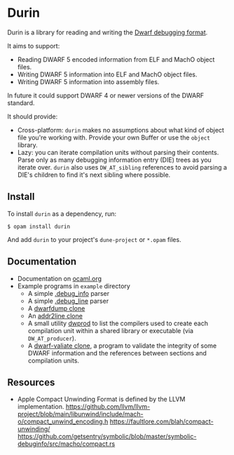 # Durin

Durin is a library for reading and writing the [Dwarf debugging format](https://dwarfstd.org/).

It aims to support:
 * Reading DWARF 5 encoded information from ELF and MachO object files.
 * Writing DWARF 5 information into ELF and MachO object files.
 * Writing DWARF 5 information into assembly files.

In future it could support DWARF 4 or newer versions of the DWARF standard.

It should provide:

 * Cross-platform: `durin` makes no assumptions about what kind of object file
   you're working with. Provide your own Buffer or use the `object` library.
 * Lazy: you can iterate compilation units without parsing their contents.
   Parse only as many debugging information entry (DIE) trees as you iterate
   over. `durin` also uses `DW_AT_sibling` references to avoid parsing a DIE's
   children to find it's next sibling where possible.

## Install

To install `durin` as a dependency, run:

``` shell
$ opam install durin
```

And add `durin` to your project's `dune-project` or `*.opam` files.

## Documentation

 * Documentation on [ocaml.org](https://ocaml.org/p/durin)
 * Example programs in `example` directory
   - A simple [.debug_info](./example/simple_debug_info.ml) parser
   - A simple [.debug_line](./example/simple_debug_line.ml) parser
   - A [dwarfdump clone](./example/dwarfdump.ml)
   - An [addr2line clone](./example/addr2line.ml)
   - A small utility [dwprod](./example/dwprod.ml) to list the compilers
     used to create each compilation unit within a shared library or
     executable (via `DW_AT_producer`).
   - A [dwarf-valiate clone](./example/dwarf_validate.ml), a program to
     validate the integrity of some DWARF information and the references
     between sections and compilation units.

## Resources

 * Apple Compact Unwinding Format is defined by the LLVM implementation.
   https://github.com/llvm/llvm-project/blob/main/libunwind/include/mach-o/compact_unwind_encoding.h
   https://faultlore.com/blah/compact-unwinding/
   https://github.com/getsentry/symbolic/blob/master/symbolic-debuginfo/src/macho/compact.rs
